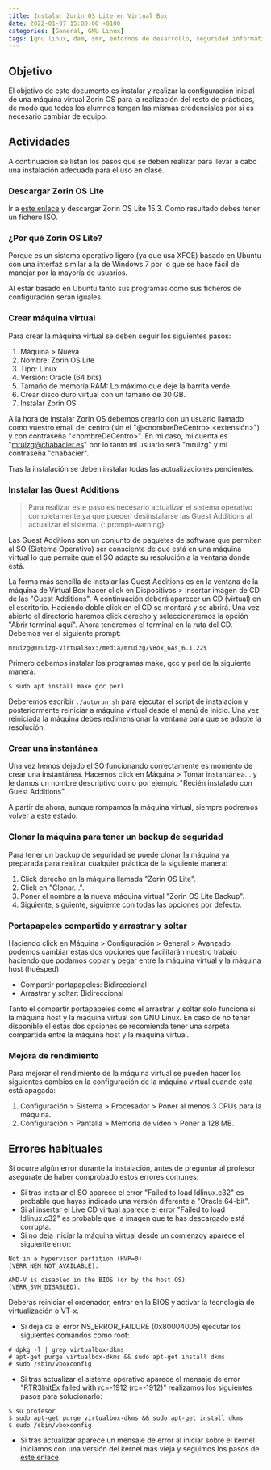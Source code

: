 ```yaml
---
title: Instalar Zorin OS Lite en Virtual Box
date: 2022-01-07 15:00:00 +0100
categories: [General, GNU Linux]
tags: [gnu linux, dam, smr, entornos de desarrollo, seguridad informática, servicios en red, redes locales, virtual box, zorin, ubuntu, tutorial]
---
```




## Objetivo

El objetivo de este documento es instalar y realizar la configuración inicial de una máquina virtual Zorin OS para la realización del resto de prácticas, de modo que todos los alumnos tengan las mismas credenciales por si es necesario cambiar de equipo.

## Actividades

A continuación se listan los pasos que se deben realizar para llevar a cabo una instalación adecuada para el uso en clase.

### Descargar Zorin OS Lite 

Ir a [este enlace](https://zorin.com/os/download/) y descargar Zorin OS Lite 15.3. Como resultado debes tener un fichero ISO.

### ¿Por qué Zorin OS Lite?

Porque es un sistema operativo ligero (ya que usa XFCE) basado en Ubuntu con una interfaz similar a la de Windows 7 por lo que se hace fácil de manejar por la mayoría de usuarios. 

Al estar basado en Ubuntu tanto sus programas como sus ficheros de configuración serán iguales.

### Crear máquina virtual

Para crear la máquina virtual se deben seguir los siguientes pasos:

1. Máquina > Nueva
2. Nombre: Zorin OS Lite
3. Tipo: Linux
4. Versión: Oracle (64 bits)
5. Tamaño de memoria RAM: Lo máximo que deje la barrita verde.
6. Crear disco duro virtual con un tamaño de 30 GB.
4. Instalar Zorin OS

A la hora de instalar Zorin OS debemos crearlo con un usuario llamado como vuestro email del centro (sin el "@\<nombreDeCentro\>.\<extensión\>") y con contraseña "\<nombreDeCentro\>". En mi caso, mi cuenta es "mruizg@chabacier.es" por lo tanto mi usuario será "mruizg" y mi contraseña "chabacier".

Tras la instalación se deben instalar todas las actualizaciones pendientes.

### Instalar las Guest Additions

> Para realizar este paso es necesario actualizar el sistema operativo completamente ya que pueden desinstalarse las Guest Additions al actualizar el sistema.
{:.prompt-warning}

Las Guest Additions son un conjunto de paquetes de software que permiten al SO (Sistema Operativo) ser consciente de que está en una máquina virtual lo que permite que el SO adapte su resolución a la ventana donde está.

La forma más sencilla de instalar las Guest Additions es en la ventana de la máquina de Virtual Box hacer click en Dispositivos > Insertar imagen de CD de las "Guest Additions". A continuación deberá aparecer un CD (virtual) en el escritorio. Haciendo doble click en el CD se montará y se abrirá.
Una vez abierto el directorio haremos click derecho y seleccionaremos la opción "Abrir terminal aquí". Ahora tendremos el terminal en la ruta del CD. Debemos ver el siguiente prompt:

```console
mruizg@mruizg-VirtualBox:/media/mruizg/VBox_GAs_6.1.22$
```

Primero debemos instalar los programas make, gcc y perl de la siguiente manera:

```console
$ sudo apt install make gcc perl
```

Deberemos escribir `./autorun.sh` para ejecutar el script de instalación y posteriormente reiniciar a máquina virtual desde el menú de inicio. Una vez reiniciada la máquina debes redimensionar la ventana para que se adapte la resolución.

### Crear una instantánea

Una vez hemos dejado el SO funcionando correctamente es momento de crear una instantánea. Hacemos click en Máquina > Tomar instantánea... y le damos un nombre descriptivo como por ejemplo "Recién instalado con Guest Additions".

A partir de ahora, aunque rompamos la máquina virtual, siempre podremos volver a este estado.

### Clonar la máquina para tener un backup de seguridad

Para tener un backup de seguridad se puede clonar la máquina ya preparada para realizar cualquier práctica de la siguiente manera:

1. Click derecho en la máquina llamada "Zorin OS Lite".
2. Click en "Clonar...".
3. Poner el nombre a la nueva máquina virtual "Zorin OS Lite Backup".
4. Siguiente, siguiente, siguiente con todas las opciones por defecto.

### Portapapeles compartido y arrastrar y soltar

Haciendo click en Máquina > Configuración > General > Avanzado podemos cambiar estas dos opciones que facilitarán nuestro trabajo haciendo que podamos copiar y pegar entre la máquina virtual y la máquina host (huésped).

- Compartir portapapeles: Bidireccional
- Arrastrar y soltar: Bidireccional

Tanto el compartir portapapeles como el arrastrar y soltar solo funciona si la máquina host y la máquina virtual son GNU Linux. En caso de no tener disponible el estás dos opciones se recomienda tener una carpeta compartida entre la máquina host y la máquina virtual.

### Mejora de rendimiento

Para mejorar el rendimiento de la máquina virtual se pueden hacer los siguientes cambios en la configuración de la máquina virtual cuando esta está apagada:

1. Configuración > Sistema > Procesador > Poner al menos 3 CPUs para la máquina.
2. Configuración > Pantalla > Memoria de vídeo > Poner a 128 MB.
 
## Errores habituales

Si ocurre algún error durante la instalación, antes de preguntar al profesor asegúrate de haber comprobado estos errores comunes:

- Si tras instalar el SO aparece el error "Failed to load ldlinux.c32" es probable que hayas indicado una versión diferente a "Oracle 64-bit".
- Si al insertar el Live CD virtual aparece el error "Failed to load ldlinux.c32" es probable que la imagen que te has descargado está corrupta.
- Si no deja iniciar la máquina virtual desde un comienzoy aparece el siguiente error:

```plaintext
Not in a hypervisor partition (HVP=0)
(VERR_NEM_NOT_AVAILABLE).

AMD-V is disabled in the BIOS (or by the host OS)
(VERR_SVM_DISABLED).
```

Deberás reiniciar el ordenador, entrar en la BIOS y activar la tecnología de virtualización o VT-x.

- Si deja da el error NS_ERROR_FAILURE (0x80004005) ejecutar los siguientes comandos como root:

```console
# dpkg -l | grep virtualbox-dkms
# apt-get purge virtualbox-dkms && sudo apt-get install dkms
# sudo /sbin/vboxconfig
```

- Si tras actualizar el sistema operativo aparece el mensaje de error "RTR3InitEx failed with rc=-1912 (rc=-1912)" realizamos los siguientes pasos para solucionarlo:

```console
$ su profesor
$ sudo apt-get purge virtualbox-dkms && sudo apt-get install dkms
$ sudo /sbin/vboxconfig
```

- Si tras actualizar aparece un mensaje de error al iniciar sobre el kernel iniciamos con una versión del kernel más vieja y seguimos los pasos de [este enlace](https://forum.zorin.com/t/how-to-set-an-older-kernel-to-default-boot/10600).